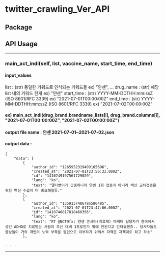 # twitter_crawling_Ver_API

## Package


## API Usage
***
### main_act_indi(self, list, vaccine_name, start_time, end_time)
#### input_values
list : (str) 동일한 키워드로 인식되는 키워드들 ex) "얀센", ...
drug_name : (str) 해당 list 내의 키워드 한개 ex) "얀센"
start_time : (str) YYYY-MM-DDTHH:mm:ssZ (ISO 8601/RFC 3339) ex) "2021-07-01T00:00:00Z"
end_time : (str) YYYY-MM-DDTHH:mm:ssZ (ISO 8601/RFC 3339) ex) "2021-07-02T00:00:00Z"  

#### ex) main_act_indi(drug_brand.brandname_lists[i], drug_brand.columns[i], "2021-07-01T00:00:00Z", "2021-07-02T00:00:00Z")
#### output file name : 얀센 2021-07-01~2021-07-02.json
#### output data : 
~~~
{
    "data": [
        {
            "author_id": "1265952319499165696",
            "created_at": "2021-07-01T23:56:33.000Z",
            "id": "1410749197561729029",
            "lang": "ko",
            "text": "델타변이가 급증하니까 얀센 1회 접종이 아니라 백신 교차접종을 위한 백신 수급이 더 중요해질듯."
        },
        {
            "author_id": "1359137486786580485",
            "created_at": "2021-07-01T23:47:06.000Z",
            "id": "1410746817818468356",
            "lang": "ko",
            "text": "RT @NCT9fx: 얀센 콘서타(치료제) 마케터 담당자가 한국에서 성인 ADHD로 치료받는 사람이 추산 대비 1프로인가 밖에 안된다고 인터뷰했쥬.. 당사자들도 증상들이 거의 개인의 노력 부족을 원인으로 치부하기 쉬워서 자책은 자책대로 하고 하소"
        },
        
. . .
~~~
***
